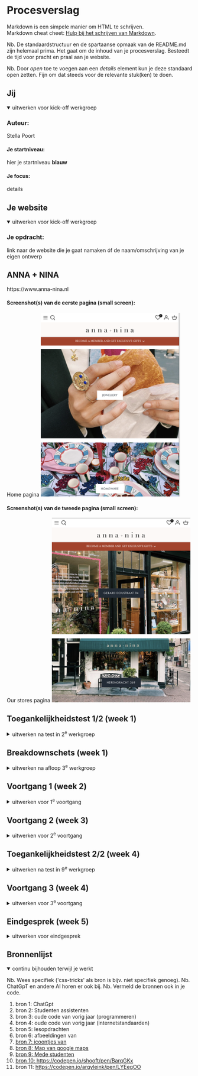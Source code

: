 # Procesverslag
Markdown is een simpele manier om HTML te schrijven.  
Markdown cheat cheet: [Hulp bij het schrijven van Markdown](https://github.com/adam-p/markdown-here/wiki/Markdown-Cheatsheet).

Nb. De standaardstructuur en de spartaanse opmaak van de README.md zijn helemaal prima. Het gaat om de inhoud van je procesverslag. Besteedt de tijd voor pracht en praal aan je website.

Nb. Door *open* toe te voegen aan een *details* element kun je deze standaard open zetten. Fijn om dat steeds voor de relevante stuk(ken) te doen.



## Jij

<details open>
  <summary>uitwerken voor kick-off werkgroep</summary>

  ### Auteur:
  Stella Poort

  #### Je startniveau:
  hier je startniveau <strong>blauw</strong>

  #### Je focus:
  details
 
</details>





## Je website

<details open>
  <summary>uitwerken voor kick-off werkgroep</summary>

  ### Je opdracht:
  link naar de website die je gaat namaken óf de naam/omschrijving van je eigen ontwerp
  <h2>ANNA + NINA</h2>
  <p>https://www.anna-nina.nl</p>

  #### Screenshot(s) van de eerste pagina (small screen): 
  Home pagina
  <img src="readme-images/homepagina.png" width="375px" alt="home pagina">

  #### Screenshot(s) van de tweede pagina (small screen):
  Our stores pagina
  <img src="readme-images/storespagina.png" width="375px" alt="Our stores pagina">
 
</details>


## Toegankelijkheidstest 1/2 (week 1)

<details>
  <summary>uitwerken na test in 2<sup>e</sup> werkgroep</summary>

  ### Bevindingen
 Lijst met je bevindingen die in de test naar voren kwamen:

 - 86 fouten gevalideerd.
 - Er word niet voor alt tekst toe gepast. 
 - Ze gebruiken voor zowat alles div's.
 - Niet kunnen scrollen al je het scherm verticaal houdt, omdat de navigatie balk meer dan de helft van het scherm overneemt.
 - Je kan duidelijk tabben door de website.
 - Maar je moet wel door veel onnodige dingen tabben voordat je bij de content komt.
 - Er zijn geen video's maar gif's die automatisch afspelen en niet gepauseerd kunnen worden.
 - Er is geen dark en light mode.
 - Er wordt Css in de HTML geschreven.
 - Bij de map word geen alt tekst gezet.
 



</details>



## Breakdownschets (week 1)

<details>
  <summary>uitwerken na afloop 3<sup>e</sup> werkgroep</summary>

  ### de hele pagina: 
  <img src="readme-images/hele.jpg" width="375px" alt="breakdown van de hele pagina">

  ### dynamisch deel (bijv menu): 
  <img src="readme-images/menu.jpg" width="375px" alt="breakdown van een dynamisch deel">

  ### wellicht nog een dynamisch deel (bijv filter): 
  <img src="readme-images/dummy-plaatje.jpg" width="375px" alt="breakdown van nog een dynamisch deel">

</details>





## Voortgang 1 (week 2)

<details>
  <summary>uitwerken voor 1<sup>e</sup> voortgang</summary>

  ### Stand van zaken
  hier dit ging goed & dit was lastig (neem ook screenshots op van delen van je website en code)

  <h2> Dit was nog niet goed</h2>
  <img src="readme-images/nietgoed.png" width="375px" alt="breakdown van nog een dynamisch deel">



  ### Agenda voor meeting
  samen met je groepje opstellen

  | student 1 (ik) | student 2          | student 3    | student 4        |
  | ---            | ---                | ---          | ---              |
  | flexbox        | Javascript         | styling      | Ze had nog niks  |
  | html en css    |                    |              |                  |
  | controleren    |                    |              |                  |


  ### Verslag van meeting
  hier na afloop snel de uitkomsten van de meeting vastleggen

  - punt 1: logo in het midden krijgen
  - punt 2: Logo in H1 zetten
  - Punt 3: hr weghalen en border op de nav zetten
  - Punt 4: alle linkjes naar de andere pagina linken
  - Punt 5: main toevoegen
  - Punt 6: sections toevoegen
  - punt 7: Harder werken


</details>




## Voortgang 2 (week 3)

<details>
  <summary>uitwerken voor 2<sup>e</sup> voortgang</summary>

  ### Stand van zaken
  hier dit ging goed & dit was lastig (neem ook screenshots op van delen van je website en code)

<h2>Niet nog goed ging:</h2>
   <ul>
        <li>hamburger menu</li>
        <li>navigatie balk</li>
        <li>buttons</li>
        <li>section voor de plaatjes</li>


      </ul>

  ### Agenda voor meeting
  samen met je groepje opstellen

  | student 1 (ik) | student 2          | student 3    | student 4        |
  | ---            | ---                | ---          | ---              |
  | Hamburger menu | Hamburger menu     | Menu         | Gedownloade font |
  |                | Responsive         |              | op de website    |
  |                | Grid               |              |                  |


  ### Verslag van meeting
  hier na afloop snel de uitkomsten van de meeting vastleggen

  - Punt 1: alle buttons een link maken
  - Punt 2: Css stuctureren
  - Punt 3: Hamburger menu oefenen

</details>





## Toegankelijkheidstest 2/2 (week 4)

<details>
  <summary>uitwerken na test in 9<sup>e</sup> werkgroep</summary>

  ### Bevindingen
  Lijst met je bevindingen die in de test naar voren kwamen (geef ook aan wat er verbeterd is):
  
- Tab moet nog verbeterd wordden hij slaat nu veel elementen over.
- Als je je schem schuin houdt schaalt de website nog niet mee.
- De website is nog niet responsive.
- Ik heb wel verbeterd dat de dag en nachtmodus is toegevoegd.
- Alle images hebben een alt attribute.
- Ik heb wel bij de map een alt tekst gebruikt.
- Nog geen :focus state. 
- Je kan de gif niet pauseren.


</details>





## Voortgang 3 (week 4)

<details>
  <summary>uitwerken voor 3<sup>e</sup> voortgang</summary>

  ### Stand van zaken
  hier dit ging goed & dit was lastig (neem ook screenshots op van delen van je website en code)

<h2>Niet nog goed ging:</h2>
   <ul>
        <li>navigatie balk</li>
        <li> hartjes op afbeelding zetten<li>

  ### Agenda voor meeting
  samen met je groepje opstellen

  | student 1 (ik) | student 2          | student 3    | student 4        |
  | ---            | ---                | ---          | ---              |
  | section images |                    |              |                  |
  | tot de rand van       |                    |              |                  |
  | scherm         | ...                | ...          | ...              |
  | Nav list smooth|
  | laten uitklappen|
 
  ### Verslag van meeting
  hier na afloop snel de uitkomsten van de meeting vastleggen

  - punt 1: Om de images tot de rand te laten lopen moet de margin op 0
  - punt 2: De nav list smooth te laten verschijnen moet je eerst translateX en dan een transition erop zetten.
  - punt 3: De night en day mode erop zetten
  - punt 4: meer micro interacties 

</details>





## Eindgesprek (week 5)

<details>
  <summary>uitwerken voor eindgesprek</summary>

  ### Je uitkomst - karakteristiek screenshots:
  <img src="readme-images/homeaf.png" width="375px" alt="uitomst opdracht 1">
  <img src="readme-images/storeaf.png" width="375px" alt="uitomst opdracht 1">

  ### Dit ging goed/Heb ik geleerd: 
  Hamburger menu maken.
  dark and light mode.
  <img src="readme-images/hamburgermenu.png" width="375px" alt="top">
  <img src="readme-images/darkmode.png" width="375px" alt="top">


  ### Dit was lastig/Is niet gelukt:
  Responsive maken.
  Wishlist toevoegen
  <img src="readme-images/mislukt.png" width="375px" alt="bummer">
</details>





## Bronnenlijst

<details open>
  <summary>continu bijhouden terwijl je werkt</summary>

  Nb. Wees specifiek ('css-tricks' als bron is bijv. niet specifiek genoeg). 
  Nb. ChatGpT en andere AI horen er ook bij.
  Nb. Vermeld de bronnen ook in je code.

  1. bron 1: ChatGpt 
  2. bron 2: Studenten assistenten
  3. bron 3: oude code van vorig jaar (programmeren)
  4. bron 4: oude code van vorig jaar (internetstandaarden)
  5. bron 5: lesopdrachten
  6. bron 6: afbeeldingen van <a href="https://www.anna-nina.nl" >
  7. bron 7: icoontjes van <a href="https://icons8.com" >
  8. bron 8: Map van google maps
  9. bron 9: Mede studenten
  10. bron 10: https://codepen.io/shooft/pen/BarqGKx 
  11. bron 11: https://codepen.io/argyleink/pen/LYEegOO 


</details>
